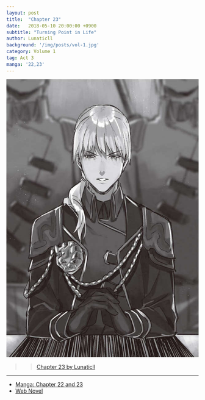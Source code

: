```yaml
---
layout: post
title:  "Chapter 23"
date:   2018-05-10 20:00:00 +0900
subtitle: "Turning Point in Life"
author: Lunaticll
background: '/img/posts/vol-1.jpg'
category: Volume 1
tag: Act 3
manga: '22,23'
---
```

![Jeremias from Volume 1](/img/posts/ch-23.jpg)

>> [Chapter 23 by Lunaticll](https://www.wattpad.com/975822099-shi-ni-modori-subete-wo-sukuu-tame-ni-saikyou-he)

----

- [Manga: Chapter 22 and 23][manga-link]
- [Web Novel][novel-link]

[manga-link]: https://mangadex.org/title/41744/shi-ni-modori-subete-wo-sukuu-tame-ni-saikyou-he-to-itaru
[novel-link]: https://ncode.syosetu.com/n0569es/23/